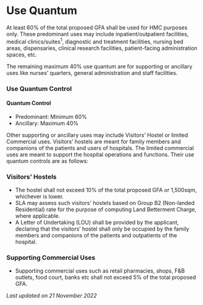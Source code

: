 # Use Quantum

At least 60% of the total proposed GFA shall be used for HMC purposes only. These predominant uses may include inpatient/outpatient facilities, medical clinics/suites<sup>1</sup>, diagnostic and treatment facilities, nursing bed areas, dispensaries, clinical research facilities, patient-facing administration spaces, etc.

The remaining maximum 40% use quantum are for supporting or ancillary uses like nurses’ quarters, general administration and staff facilities.

### Use Quantum Control

#### Quantum Control
- Predominant: Minimum 60%
- Ancillary: Maximum 40%

Other supporting or ancillary uses may include Visitors’ Hostel or limited Commercial uses. Visitors’ hostels are meant for family members and companions of the patients and users of hospitals. The limited commercial uses are meant to support the hospital operations and functions. Their use quantum controls are as follows:

### Visitors’ Hostels
- The hostel shall not exceed 10% of the total proposed GFA or 1,500sqm, whichever is lower.
- SLA may assess such visitors' hostels based on Group B2 (Non-landed Residential) rate for the purpose of computing Land Betterment Charge, where applicable.
- A Letter of Undertaking (LOU) shall be provided by the applicant, declaring that the visitors’ hostel shall only be occupied by the family members and companions of the patients and outpatients of the hospital.

### Supporting Commercial Uses
- Supporting commercial uses such as retail pharmacies, shops, F&B outlets, food court, banks etc shall not exceed 5% of the total proposed GFA.

*Last updated on 21 November 2022*
